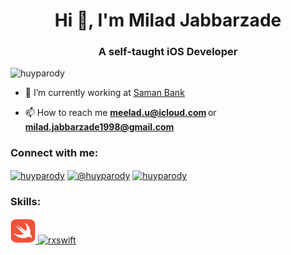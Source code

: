 <h1 align="center">Hi 👋, I'm Milad Jabbarzade</h1>
<h3 align="center">A self-taught iOS Developer</h3>

<p align="left"> <img src="https://komarev.com/ghpvc/?username=MiladJabbarzade&label=Profile%20views&color=0e75b6&style=flat" alt="huyparody" /> </p>


- 🔭 I’m currently working at [Saman Bank]()

- 📫 How to reach me **meelad.u@icloud.com** or **milad.jabbarzade1998@gmail.com**

<h3 align="left">Connect with me:</h3>
<p align="left">
<a href="https://instagram.com/meeladjbr" target="blank"><img align="center" src="https://raw.githubusercontent.com/rahuldkjain/github-profile-readme-generator/master/src/images/icons/Social/instagram.svg" alt="huyparody" height="30" width="40" /></a>
<a href="https://medium.com/@milad-jabbarzade1998" target="blank"><img align="center" src="https://raw.githubusercontent.com/rahuldkjain/github-profile-readme-generator/master/src/images/icons/Social/medium.svg" alt="@huyparody" height="30" width="40" /></a>
<a href="https://linkedin.com/in/milad-jabbarzade" target="blank"><img align="center" src="https://raw.githubusercontent.com/rahuldkjain/github-profile-readme-generator/master/src/images/icons/Social/linked-in-alt.svg" alt="huyparody" height="30" width="40" /></a>
</p>

<h3 align="left">Skills:</h3>
<p align="left"> <a href="https://developer.apple.com/swift/" target="_blank"> <img src="https://raw.githubusercontent.com/devicons/devicon/master/icons/swift/swift-original.svg" alt="swift" width="40" height="40"/> </a> <a href="https://github.com/ReactiveX/RxSwift" target="_blank"> <img src="https://raw.githubusercontent.com/ReactiveX/RxSwift/2.0.0-beta.3/assets/Rx_Logo_M.png" alt="rxswift" width="40" height="40"/></a></p>
